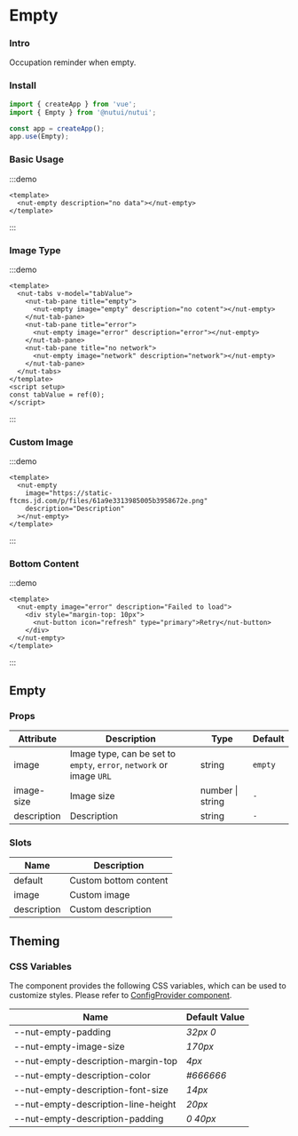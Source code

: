 # Empty

### Intro

Occupation reminder when empty.

### Install

```js
import { createApp } from 'vue';
import { Empty } from '@nutui/nutui';

const app = createApp();
app.use(Empty);
```

### Basic Usage

:::demo

```vue
<template>
  <nut-empty description="no data"></nut-empty>
</template>
```

:::

### Image Type

:::demo

```vue
<template>
  <nut-tabs v-model="tabValue">
    <nut-tab-pane title="empty">
      <nut-empty image="empty" description="no cotent"></nut-empty>
    </nut-tab-pane>
    <nut-tab-pane title="error">
      <nut-empty image="error" description="error"></nut-empty>
    </nut-tab-pane>
    <nut-tab-pane title="no network">
      <nut-empty image="network" description="network"></nut-empty>
    </nut-tab-pane>
  </nut-tabs>
</template>
<script setup>
const tabValue = ref(0);
</script>
```

:::

### Custom Image

:::demo

```vue
<template>
  <nut-empty
    image="https://static-ftcms.jd.com/p/files/61a9e3313985005b3958672e.png"
    description="Description"
  ></nut-empty>
</template>
```

:::

### Bottom Content

:::demo

```vue
<template>
  <nut-empty image="error" description="Failed to load">
    <div style="margin-top: 10px">
      <nut-button icon="refresh" type="primary">Retry</nut-button>
    </div>
  </nut-empty>
</template>
```

:::

## Empty

### Props

| Attribute   | Description                                                          | Type             | Default |
| ----------- | -------------------------------------------------------------------- | ---------------- | ------- |
| image       | Image type, can be set to `empty`, `error`, `network` or image `URL` | string           | `empty` |
| image-size  | Image size                                                           | number \| string | `-`     |
| description | Description                                                          | string           | `-`     |

### Slots

| Name        | Description           |
| ----------- | --------------------- |
| default     | Custom bottom content |
| image       | Custom image          |
| description | Custom description    |

## Theming

### CSS Variables

The component provides the following CSS variables, which can be used to customize styles. Please refer to [ConfigProvider component](#/en-US/component/configprovider).

| Name                                | Default Value |
| ----------------------------------- | ------------- |
| --nut-empty-padding                 | _32px 0_      |
| --nut-empty-image-size              | _170px_       |
| --nut-empty-description-margin-top  | _4px_         |
| --nut-empty-description-color       | _#666666_     |
| --nut-empty-description-font-size   | _14px_        |
| --nut-empty-description-line-height | _20px_        |
| --nut-empty-description-padding     | _0 40px_      |
